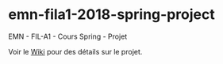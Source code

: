 # emn-fila1-2018-spring-project
EMN - FIL-A1 - Cours Spring - Projet

Voir le [Wiki](https://github.com/EricLegoubin/emn-fila1-2018-spring-project/wiki) pour des détails sur le projet.
